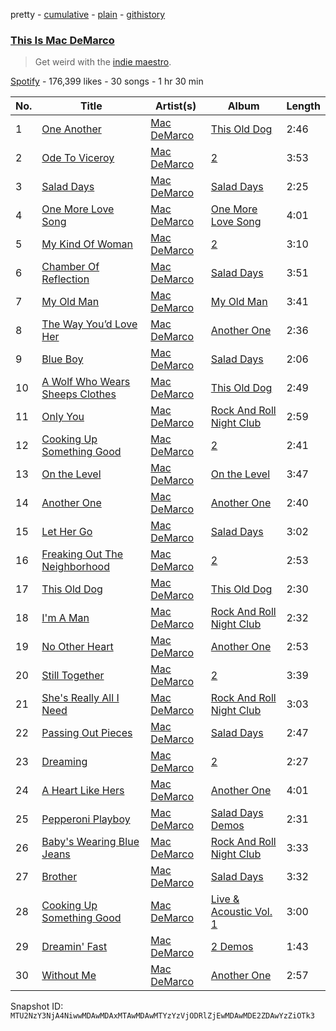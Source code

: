 pretty - [cumulative](/playlists/cumulative/37i9dQZF1DXe8E8oqpmTDI.md) - [plain](/playlists/plain/37i9dQZF1DXe8E8oqpmTDI) - [githistory](https://github.githistory.xyz/mackorone/spotify-playlist-archive/blob/main/playlists/plain/37i9dQZF1DXe8E8oqpmTDI)

### [This Is Mac DeMarco](https://open.spotify.com/playlist/37i9dQZF1DXe8E8oqpmTDI)

> Get weird with the <a href="spotify:artist:3Sz7ZnJQBIHsXLUSo0OQtM">indie maestro</a>.

[Spotify](https://open.spotify.com/user/spotify) - 176,399 likes - 30 songs - 1 hr 30 min

| No. | Title | Artist(s) | Album | Length |
|---|---|---|---|---|
| 1 | [One Another](https://open.spotify.com/track/7DhkhPPRsRtmjoVzTzGLJQ) | [Mac DeMarco](https://open.spotify.com/artist/3Sz7ZnJQBIHsXLUSo0OQtM) | [This Old Dog](https://open.spotify.com/album/7nUB5er2UpBMraUXK2wWRj) | 2:46 |
| 2 | [Ode To Viceroy](https://open.spotify.com/track/7JIV9UYKpti5xWgq6lfNNJ) | [Mac DeMarco](https://open.spotify.com/artist/3Sz7ZnJQBIHsXLUSo0OQtM) | [2](https://open.spotify.com/album/0Skv3s5A99n7dstiJOs0aA) | 3:53 |
| 3 | [Salad Days](https://open.spotify.com/track/2QilECqmzYBoI6yS5D8ftS) | [Mac DeMarco](https://open.spotify.com/artist/3Sz7ZnJQBIHsXLUSo0OQtM) | [Salad Days](https://open.spotify.com/album/7xPhDaYZ2ejV04aNtdBdvj) | 2:25 |
| 4 | [One More Love Song](https://open.spotify.com/track/0JxhUUZPG5g1fXFVFLtV2x) | [Mac DeMarco](https://open.spotify.com/artist/3Sz7ZnJQBIHsXLUSo0OQtM) | [One More Love Song](https://open.spotify.com/album/6VAohbWPg1er1Cvs0TVFzv) | 4:01 |
| 5 | [My Kind Of Woman](https://open.spotify.com/track/4tXzPOr4UaBoA7k7pnpJI1) | [Mac DeMarco](https://open.spotify.com/artist/3Sz7ZnJQBIHsXLUSo0OQtM) | [2](https://open.spotify.com/album/0Skv3s5A99n7dstiJOs0aA) | 3:10 |
| 6 | [Chamber Of Reflection](https://open.spotify.com/track/5oeOWXjH8NZFOWP0SpSXqV) | [Mac DeMarco](https://open.spotify.com/artist/3Sz7ZnJQBIHsXLUSo0OQtM) | [Salad Days](https://open.spotify.com/album/7xPhDaYZ2ejV04aNtdBdvj) | 3:51 |
| 7 | [My Old Man](https://open.spotify.com/track/2bbWBkiq2vH4Y7pjE0qYcW) | [Mac DeMarco](https://open.spotify.com/artist/3Sz7ZnJQBIHsXLUSo0OQtM) | [My Old Man](https://open.spotify.com/album/0AE1SLDT85k4c61rxvmaYv) | 3:41 |
| 8 | [The Way You’d Love Her](https://open.spotify.com/track/4suro37tLa677NBVKNPVHN) | [Mac DeMarco](https://open.spotify.com/artist/3Sz7ZnJQBIHsXLUSo0OQtM) | [Another One](https://open.spotify.com/album/73A5i6uEMBa2qpGDKdZu3u) | 2:36 |
| 9 | [Blue Boy](https://open.spotify.com/track/6EcWBNVhDlGn8AiSpkUg6T) | [Mac DeMarco](https://open.spotify.com/artist/3Sz7ZnJQBIHsXLUSo0OQtM) | [Salad Days](https://open.spotify.com/album/7xPhDaYZ2ejV04aNtdBdvj) | 2:06 |
| 10 | [A Wolf Who Wears Sheeps Clothes](https://open.spotify.com/track/3zqiLyHdXfqh4QcLlmJsyF) | [Mac DeMarco](https://open.spotify.com/artist/3Sz7ZnJQBIHsXLUSo0OQtM) | [This Old Dog](https://open.spotify.com/album/7nUB5er2UpBMraUXK2wWRj) | 2:49 |
| 11 | [Only You](https://open.spotify.com/track/58USuWas5pMj9Zf23J0fWh) | [Mac DeMarco](https://open.spotify.com/artist/3Sz7ZnJQBIHsXLUSo0OQtM) | [Rock And Roll Night Club](https://open.spotify.com/album/1ogfnXsQc3mf2BQAL9e9iJ) | 2:59 |
| 12 | [Cooking Up Something Good](https://open.spotify.com/track/0sXE78JmUFQCZNl4TQHjjp) | [Mac DeMarco](https://open.spotify.com/artist/3Sz7ZnJQBIHsXLUSo0OQtM) | [2](https://open.spotify.com/album/0Skv3s5A99n7dstiJOs0aA) | 2:41 |
| 13 | [On the Level](https://open.spotify.com/track/3cvO1FOmixOrmKXpotwnd6) | [Mac DeMarco](https://open.spotify.com/artist/3Sz7ZnJQBIHsXLUSo0OQtM) | [On the Level](https://open.spotify.com/album/5HD5DlLKIAX8qIydslAoaJ) | 3:47 |
| 14 | [Another One](https://open.spotify.com/track/1ZnIS5sO40hECBKRH8tK7D) | [Mac DeMarco](https://open.spotify.com/artist/3Sz7ZnJQBIHsXLUSo0OQtM) | [Another One](https://open.spotify.com/album/73A5i6uEMBa2qpGDKdZu3u) | 2:40 |
| 15 | [Let Her Go](https://open.spotify.com/track/1oryhqQ4hxJzT5TfKGQTCc) | [Mac DeMarco](https://open.spotify.com/artist/3Sz7ZnJQBIHsXLUSo0OQtM) | [Salad Days](https://open.spotify.com/album/7xPhDaYZ2ejV04aNtdBdvj) | 3:02 |
| 16 | [Freaking Out The Neighborhood](https://open.spotify.com/track/0MgOsVty0YR1kas7x16yoS) | [Mac DeMarco](https://open.spotify.com/artist/3Sz7ZnJQBIHsXLUSo0OQtM) | [2](https://open.spotify.com/album/0Skv3s5A99n7dstiJOs0aA) | 2:53 |
| 17 | [This Old Dog](https://open.spotify.com/track/4ODnIulzNb3hDJkKMoxt5d) | [Mac DeMarco](https://open.spotify.com/artist/3Sz7ZnJQBIHsXLUSo0OQtM) | [This Old Dog](https://open.spotify.com/album/3tVLDZNxRvwpwroJ8l1paX) | 2:30 |
| 18 | [I'm A Man](https://open.spotify.com/track/4DHfmpIY4JkEOCeA7mGCD3) | [Mac DeMarco](https://open.spotify.com/artist/3Sz7ZnJQBIHsXLUSo0OQtM) | [Rock And Roll Night Club](https://open.spotify.com/album/1ogfnXsQc3mf2BQAL9e9iJ) | 2:32 |
| 19 | [No Other Heart](https://open.spotify.com/track/0MBsq3AT6XATaik8obVPiH) | [Mac DeMarco](https://open.spotify.com/artist/3Sz7ZnJQBIHsXLUSo0OQtM) | [Another One](https://open.spotify.com/album/73A5i6uEMBa2qpGDKdZu3u) | 2:53 |
| 20 | [Still Together](https://open.spotify.com/track/5bVFRVVFtgQEVALsHYw5BT) | [Mac DeMarco](https://open.spotify.com/artist/3Sz7ZnJQBIHsXLUSo0OQtM) | [2](https://open.spotify.com/album/0Skv3s5A99n7dstiJOs0aA) | 3:39 |
| 21 | [She's Really All I Need](https://open.spotify.com/track/0NR4b0cVc5wpE82IqPzZjY) | [Mac DeMarco](https://open.spotify.com/artist/3Sz7ZnJQBIHsXLUSo0OQtM) | [Rock And Roll Night Club](https://open.spotify.com/album/1ogfnXsQc3mf2BQAL9e9iJ) | 3:03 |
| 22 | [Passing Out Pieces](https://open.spotify.com/track/7m0HWMjdCYc2EodpKN4gaf) | [Mac DeMarco](https://open.spotify.com/artist/3Sz7ZnJQBIHsXLUSo0OQtM) | [Salad Days](https://open.spotify.com/album/7xPhDaYZ2ejV04aNtdBdvj) | 2:47 |
| 23 | [Dreaming](https://open.spotify.com/track/31uL8Gach0QQjK1QwsrYvl) | [Mac DeMarco](https://open.spotify.com/artist/3Sz7ZnJQBIHsXLUSo0OQtM) | [2](https://open.spotify.com/album/0Skv3s5A99n7dstiJOs0aA) | 2:27 |
| 24 | [A Heart Like Hers](https://open.spotify.com/track/07qJ1H9vQMFOS35cv2mntD) | [Mac DeMarco](https://open.spotify.com/artist/3Sz7ZnJQBIHsXLUSo0OQtM) | [Another One](https://open.spotify.com/album/73A5i6uEMBa2qpGDKdZu3u) | 4:01 |
| 25 | [Pepperoni Playboy](https://open.spotify.com/track/4bFziYuKjm3kP6CbDTdhwU) | [Mac DeMarco](https://open.spotify.com/artist/3Sz7ZnJQBIHsXLUSo0OQtM) | [Salad Days Demos](https://open.spotify.com/album/5qdwv0MeZHRcoSWGEpTLJ3) | 2:31 |
| 26 | [Baby's Wearing Blue Jeans](https://open.spotify.com/track/2PHZZejCfMmhmVXxM2OhKR) | [Mac DeMarco](https://open.spotify.com/artist/3Sz7ZnJQBIHsXLUSo0OQtM) | [Rock And Roll Night Club](https://open.spotify.com/album/1ogfnXsQc3mf2BQAL9e9iJ) | 3:33 |
| 27 | [Brother](https://open.spotify.com/track/61bmo5vBtLghd3WYHZQGrY) | [Mac DeMarco](https://open.spotify.com/artist/3Sz7ZnJQBIHsXLUSo0OQtM) | [Salad Days](https://open.spotify.com/album/7xPhDaYZ2ejV04aNtdBdvj) | 3:32 |
| 28 | [Cooking Up Something Good](https://open.spotify.com/track/4jXyX02SNH9Oprbr3tpvVu) | [Mac DeMarco](https://open.spotify.com/artist/3Sz7ZnJQBIHsXLUSo0OQtM) | [Live & Acoustic Vol\. 1](https://open.spotify.com/album/7ctcBnbWOHBHNkDsWpceif) | 3:00 |
| 29 | [Dreamin' Fast](https://open.spotify.com/track/6avSsDAt7hVTDLeqCBfXH5) | [Mac DeMarco](https://open.spotify.com/artist/3Sz7ZnJQBIHsXLUSo0OQtM) | [2 Demos](https://open.spotify.com/album/0uORJJ9IgCGASl7FhP9OyQ) | 1:43 |
| 30 | [Without Me](https://open.spotify.com/track/7kpafSrf0xBPFSyR1AziSO) | [Mac DeMarco](https://open.spotify.com/artist/3Sz7ZnJQBIHsXLUSo0OQtM) | [Another One](https://open.spotify.com/album/73A5i6uEMBa2qpGDKdZu3u) | 2:57 |

Snapshot ID: `MTU2NzY3NjA4NiwwMDAwMDAxMTAwMDAwMTYzYzVjODRlZjEwMDAwMDE2ZDAwYzZiOTk3`